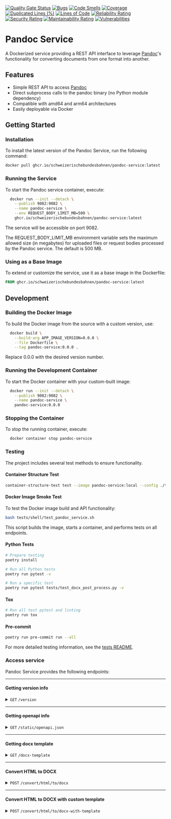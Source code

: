 [![Quality Gate Status](https://sonarcloud.io/api/project_badges/measure?project=SchweizerischeBundesbahnen_pandoc-service&metric=alert_status)](https://sonarcloud.io/summary/new_code?id=SchweizerischeBundesbahnen_pandoc-service)
[![Bugs](https://sonarcloud.io/api/project_badges/measure?project=SchweizerischeBundesbahnen_pandoc-service&metric=bugs)](https://sonarcloud.io/summary/new_code?id=SchweizerischeBundesbahnen_pandoc-service)
[![Code Smells](https://sonarcloud.io/api/project_badges/measure?project=SchweizerischeBundesbahnen_pandoc-service&metric=code_smells)](https://sonarcloud.io/summary/new_code?id=SchweizerischeBundesbahnen_pandoc-service)
[![Coverage](https://sonarcloud.io/api/project_badges/measure?project=SchweizerischeBundesbahnen_pandoc-service&metric=coverage)](https://sonarcloud.io/summary/new_code?id=SchweizerischeBundesbahnen_pandoc-service)
[![Duplicated Lines (%)](https://sonarcloud.io/api/project_badges/measure?project=SchweizerischeBundesbahnen_pandoc-service&metric=duplicated_lines_density)](https://sonarcloud.io/summary/new_code?id=SchweizerischeBundesbahnen_pandoc-service)
[![Lines of Code](https://sonarcloud.io/api/project_badges/measure?project=SchweizerischeBundesbahnen_pandoc-service&metric=ncloc)](https://sonarcloud.io/summary/new_code?id=SchweizerischeBundesbahnen_pandoc-service)
[![Reliability Rating](https://sonarcloud.io/api/project_badges/measure?project=SchweizerischeBundesbahnen_pandoc-service&metric=reliability_rating)](https://sonarcloud.io/summary/new_code?id=SchweizerischeBundesbahnen_pandoc-service)
[![Security Rating](https://sonarcloud.io/api/project_badges/measure?project=SchweizerischeBundesbahnen_pandoc-service&metric=security_rating)](https://sonarcloud.io/summary/new_code?id=SchweizerischeBundesbahnen_pandoc-service)
[![Maintainability Rating](https://sonarcloud.io/api/project_badges/measure?project=SchweizerischeBundesbahnen_pandoc-service&metric=sqale_rating)](https://sonarcloud.io/summary/new_code?id=SchweizerischeBundesbahnen_pandoc-service)
[![Vulnerabilities](https://sonarcloud.io/api/project_badges/measure?project=SchweizerischeBundesbahnen_pandoc-service&metric=vulnerabilities)](https://sonarcloud.io/summary/new_code?id=SchweizerischeBundesbahnen_pandoc-service)

# Pandoc Service

A Dockerized service providing a REST API interface to leverage [Pandoc](https://pandoc.org/)'s functionality for converting documents
from one format into another.

## Features

- Simple REST API to access [Pandoc](https://pandoc.org/)
- Direct subprocess calls to the pandoc binary (no Python module dependency)
- Compatible with amd64 and arm64 architectures
- Easily deployable via Docker

## Getting Started

### Installation

To install the latest version of the Pandoc Service, run the following command:

```bash
docker pull ghcr.io/schweizerischebundesbahnen/pandoc-service:latest
```

### Running the Service

To start the Pandoc service container, execute:

```bash
  docker run --init --detach \
    --publish 9082:9082 \
    --name pandoc-service \
    --env REQUEST_BODY_LIMIT_MB=500 \
    ghcr.io/schweizerischebundesbahnen/pandoc-service:latest
```

The service will be accessible on port 9082.

The REQUEST_BODY_LIMIT_MB environment variable sets the maximum allowed size (in megabytes) for uploaded files or request bodies processed by the Pandoc service. The default is 500 MB.

### Using as a Base Image

To extend or customize the service, use it as a base image in the Dockerfile:

```Dockerfile
FROM ghcr.io/schweizerischebundesbahnen/pandoc-service:latest
```

## Development

### Building the Docker Image

To build the Docker image from the source with a custom version, use:

```bash
  docker build \
    --build-arg APP_IMAGE_VERSION=0.0.0 \
    --file Dockerfile \
    --tag pandoc-service:0.0.0 .
```

Replace 0.0.0 with the desired version number.

### Running the Development Container

To start the Docker container with your custom-built image:

```bash
  docker run --init --detach \
    --publish 9082:9082 \
    --name pandoc-service \
    pandoc-service:0.0.0
```

### Stopping the Container

To stop the running container, execute:

```bash
  docker container stop pandoc-service
```

### Testing

The project includes several test methods to ensure functionality.

#### Container Structure Test
```bash
container-structure-test test --image pandoc-service:local --config ./tests/container/container-structure-test.yaml
```

#### Docker Image Smoke Test
To test the Docker image build and API functionality:
```bash
bash tests/shell/test_pandoc_service.sh
```
This script builds the image, starts a container, and performs tests on all endpoints.

#### Python Tests
```bash
# Prepare testing
poetry install
```

```bash
# Run all Python tests
poetry run pytest -v
```
```bash
# Run a specific test
poetry run pytest tests/test_docx_post_process.py -v
```

#### Tox
```bash
# Run all test pytest and linting
poetry run tox
```

#### Pre-commit
```bash
poetry run pre-commit run --all
```

For more detailed testing information, see the [tests README](tests/README.md).

### Access service

Pandoc Service provides the following endpoints:

------------------------------------------------------------------------------------------

#### Getting version info

<details>
  <summary>
    <code>GET</code> <code>/version</code>
  </summary>

##### Responses

> | HTTP code | Content-Type       | Response                                                                                                       |
> |-----------|--------------------|----------------------------------------------------------------------------------------------------------------|
> | `200`     | `application/json` | `{ "python": "3.12.5", "timestamp": "2024-09-23T12:23:09Z", "pandoc": "3.6.2", "pandocService": "0.0.0" }` |

##### Example cURL

> ```bash
>  curl -X GET -H "Content-Type: application/json" http://localhost:9082/version
> ```

</details>

------------------------------------------------------------------------------------------

#### Getting openapi info

<details>
  <summary>
    <code>GET</code> <code>/static/openapi.json</code>
  </summary>

##### Responses

> | HTTP code | Content-Type       | Response      |
> |-----------|--------------------|---------------|
> | `200`     | `application/json` | openapi.json  |

##### Example cURL

> ```bash
>  curl -X GET -H "Content-Type: application/json" http://localhost:9082/static/openapi.json
> ```
</details>

------------------------------------------------------------------------------------------

#### Getting docx template

<details>
  <summary>
    <code>GET</code> <code>/docx-template</code>
  </summary>

##### Responses

> | HTTP code | Content-Type                                                              | Response                 |
> |-----------|---------------------------------------------------------------------------|--------------------------|
> | `200`     | `application/vnd.openxmlformats-officedocument.wordprocessingml.document` | binary document content  |

##### Example cURL

> ```bash
>  curl -X GET -H "Content-Type: application/vnd.openxmlformats-officedocument.wordprocessingml.document" http://localhost:9082/docx-template
> ```

</details>

------------------------------------------------------------------------------------------

#### Convert HTML to DOCX

<details>
  <summary>
    <code>POST</code> <code>/convert/html/to/docx</code>
  </summary>

##### Parameters

> | Parameter name       | Type     | Data type | Description                                                                                                    |
> |----------------------|----------|-----------|----------------------------------------------------------------------------------------------------------------|
> | encoding             | optional | string    | Encoding of provided HTML (default: utf-8)                                                                     |
> | file_name            | optional | string    | Output filename (default: converted-document.pdf)                                                              |
> | page_size            | optional | string    | Page size for the output document. Supported values: A5, A4, A3, B5, B4, JIS_B5, JIS_B4, LETTER, LEGAL, LEDGER |
> | orientation          | optional | string    | Page orientation. Supported values: portrait, landscape                                                        |

##### Responses

> | HTTP code | Content-Type                                                               | Response                     |
> |-----------|----------------------------------------------------------------------------|------------------------------|
> | `200`     | `application/vnd.openxmlformats-officedocument.wordprocessingml.document`  | DOCX document (binary data)  |
> | `400`     | `plain/text`                                                               | Error message with exception |
> | `500`     | `plain/text`                                                               | Error message with exception |

##### Example cURL

> ```bash
> curl -X POST -H "Content-Type: application/html" --data @input_html http://localhost:9082/convert/html/to/docx --output output.docx
> ```
>
> With custom page size and orientation:
> ```bash
> curl -X POST -H "Content-Type: application/html" --data @input_html "http://localhost:9082/convert/html/to/docx?page_size=A4&orientation=landscape" --output output.docx
> ```

</details>

------------------------------------------------------------------------------------------

#### Convert HTML to DOCX with custom template

<details>
  <summary>
    <code>POST</code> <code>/convert/html/to/docx-with-template</code>
  </summary>

##### Parameters

> | Parameter name       | Type     | Data type | Description                                                                                                    |
> |----------------------|----------|-----------|----------------------------------------------------------------------------------------------------------------|
> | source               | required | file      | Source HTML content as multipart/form-data                                                                     |
> | template             | optional | file      | Custom DOCX template file as multipart/form-data                                                               |
> | encoding             | optional | string    | Encoding of provided HTML (default: utf-8)                                                                     |
> | file_name            | optional | string    | Output filename (default: converted-document.docx)                                                             |
> | page_size            | optional | string    | Page size for the output document. Supported values: A5, A4, A3, B5, B4, JIS_B5, JIS_B4, LETTER, LEGAL, LEDGER |
> | orientation          | optional | string    | Page orientation. Supported values: portrait, landscape                                                        |

##### Responses

> | HTTP code | Content-Type                                                               | Response                     |
> |-----------|----------------------------------------------------------------------------|------------------------------|
> | `200`     | `application/vnd.openxmlformats-officedocument.wordprocessingml.document`  | DOCX document (binary data)  |
> | `400`     | `plain/text`                                                               | Error message with exception |
> | `500`     | `plain/text`                                                               | Error message with exception |

##### Example cURL

> ```bash
> curl -X POST -F "source=@input.html" -F "template=@custom-template.docx" http://localhost:9082/convert/html/to/docx-with-template --output output.docx
> ```
>
> With custom page size and orientation:
> ```bash
> curl -X POST -F "source=@input.html" -F "template=@custom-template.docx" "http://localhost:9082/convert/html/to/docx-with-template?page_size=A4&orientation=landscape" --output output.docx
> ```

</details>
